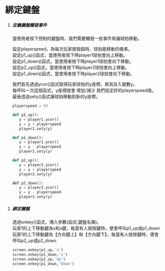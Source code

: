 # 綁定鍵盤

1. ##### 定義鍵盤觸發事件

   當使用者按下控制的鍵盤時，我們需要觸發一些事件來讓球拍移動。

   設定playerspeed，為每次玩家按按鈕時，球拍能移動的像素。  
   設定p1\_up\(\)函式，當使用者按下時player1球拍會向上移動。  
   設定p1\_down\(\)函式，當使用者按下時player1球拍會向下移動。  
   設定p2\_up\(\)函式，當使用者按下時player2球拍會向上移動。  
   設定p1\_down\(\)函式，當使用者按下時player2球拍會向下移動。

   我們首先透過ycor\(\)函式取得玩家球拍的y座標，將其存入變數y。  
   每呼叫一次這個函式，y座標就會 增加/減少 我們設定好的playerspeed值。  
   最後透過sety\(\)函式讓球拍移動到新的y座標。

   ```py
   playerspeed = 50

   def p1_up():
      y = player1.ycor()
      y = y + playerspeed
      player1.sety(y)

   def p1_down():
      y = player1.ycor()
      y = y - playerspeed
      player1.sety(y)

   def p2_up():
      y = player2.ycor()
      y = y + playerspeed
      player2.sety(y)

   def p2_down():
      y = player2.ycor()
      y = y - playerspeed
      player2.sety(y)
   ```

2. ##### 綁定鍵盤

   透過onkey\(\)函式，傳入參數\(函式,鍵盤名稱\)。  
   玩家1的上下移動鍵為s和x鍵，每當有人按按鍵時，便會呼叫p1\_up或p1\_down  
   玩家1的上下移動鍵為【方向鍵上】和【方向鍵下】，每當有人按按鍵時，便會呼叫p2\_up或p2\_down

   ```py
   screen.onkey(p1_up,'s')
   screen.onkey(p1_down,'x')
   screen.onkey(p2_up,'Up')
   screen.onkey(p1_down,'Down')
   ```



